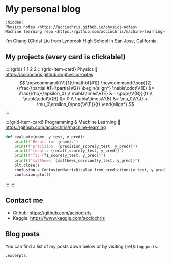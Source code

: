 # My personal blog

```{toctree}
:hidden:
Physics notes <https://acciochris.github.io/physics-notes>
Machine learning repo <https://github.com/acciochris/machine-learning>
```

I'm Chang (Chris) Liu from Lynbrook High School in San Jose, California.

## My projects (every card is clickable!)

::::{grid} 1 1 2 2
:::{grid-item-card} Physics
:link: https://acciochris.github.io/physics-notes
$$
\newcommand{\V}[1]{\mathbf{#1}}
\newcommand{\pop}[2]{\frac{\partial #1}{\partial #2}}
\begin{align*}
    \nabla\cdot\V{E} &= \frac{\rho}{\epsilon_0} \\
    \nabla\times\V{E} &= -\pop{\V{B}}{t} \\
    \nabla\cdot\V{B} &= 0 \\
    \nabla\times\V{B} &= \mu_0\V{J} + \mu_0\epsilon_0\pop{\V{E}}{t}
\end{align*}
$$
:::

:::{grid-item-card} Programming & Machine Learning
:link: https://github.com/acciochris/machine-learning
```python
def evaluate(name, y_test, y_pred):
    print(f"Result for {name}:")
    print(f"precision: {precision_score(y_test, y_pred)}")
    print(f"recall: {recall_score(y_test, y_pred)}")
    print(f"f1: {f1_score(y_test, y_pred)}")
    print(f"matthews: {matthews_corrcoef(y_test, y_pred)}")
    plt.close()
    confusion = ConfusionMatrixDisplay.from_predictions(y_test, y_pred)
    confusion.plot()
```
:::
::::

## Contact me

- Github: https://github.com/acciochris
- Kaggle: https://www.kaggle.com/acciochris

## Blog posts

You can find a list of my posts down below or by visiting {ref}`blog-posts`.

```{postlist}
:excerpts:
```
